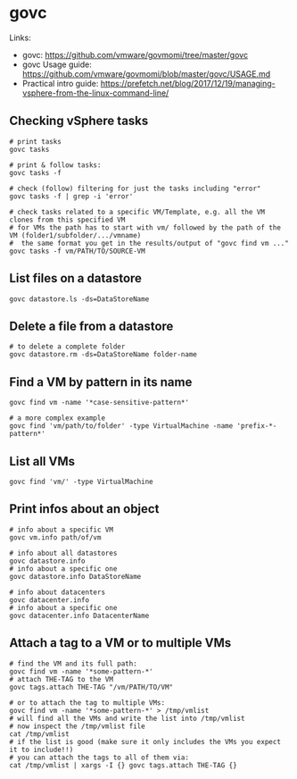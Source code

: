 # govc

Links:

- govc: https://github.com/vmware/govmomi/tree/master/govc
- govc Usage guide: https://github.com/vmware/govmomi/blob/master/govc/USAGE.md
- Practical intro guide: https://prefetch.net/blog/2017/12/19/managing-vsphere-from-the-linux-command-line/

## Checking vSphere tasks

```shell
# print tasks
govc tasks

# print & follow tasks:
govc tasks -f

# check (follow) filtering for just the tasks including "error"
govc tasks -f | grep -i 'error'

# check tasks related to a specific VM/Template, e.g. all the VM clones from this specified VM
# for VMs the path has to start with vm/ followed by the path of the VM (folder1/subfolder/.../vmname)
#  the same format you get in the results/output of "govc find vm ..."
govc tasks -f vm/PATH/TO/SOURCE-VM
```

## List files on a datastore

```shell
govc datastore.ls -ds=DataStoreName
```

## Delete a file from a datastore

```shell
# to delete a complete folder
govc datastore.rm -ds=DataStoreName folder-name
```

## Find a VM by pattern in its name

```shell
govc find vm -name '*case-sensitive-pattern*'

# a more complex example
govc find 'vm/path/to/folder' -type VirtualMachine -name 'prefix-*-pattern*'
```

## List all VMs

```shell
govc find 'vm/' -type VirtualMachine
```

## Print infos about an object

```shell
# info about a specific VM
govc vm.info path/of/vm

# info about all datastores
govc datastore.info
# info about a specific one
govc datastore.info DataStoreName

# info about datacenters
govc datacenter.info
# info about a specific one
govc datacenter.info DatacenterName
```

## Attach a tag to a VM or to multiple VMs

```shell
# find the VM and its full path:
govc find vm -name '*some-pattern-*'
# attach THE-TAG to the VM
govc tags.attach THE-TAG "/vm/PATH/TO/VM"

# or to attach the tag to multiple VMs:
govc find vm -name '*some-pattern-*' > /tmp/vmlist
# will find all the VMs and write the list into /tmp/vmlist
# now inspect the /tmp/vmlist file
cat /tmp/vmlist
# if the list is good (make sure it only includes the VMs you expect it to include!!)
# you can attach the tags to all of them via:
cat /tmp/vmlist | xargs -I {} govc tags.attach THE-TAG {}
```
